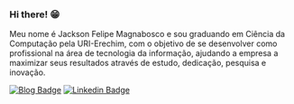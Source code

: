 ### Hi there! 😁

Meu nome é Jackson Felipe Magnabosco e sou graduando em Ciência da Computação pela URI-Erechim, com o objetivo de se desenvolver como profissional na área de tecnologia da informação,
ajudando a empresa a maximizar seus resultados através de estudo, dedicação, pesquisa e inovação.

[![Blog Badge](https://img.shields.io/badge/Blog-felipefialho.com-black)](https://jacksonn455.github.io/)
[![Linkedin Badge](https://img.shields.io/badge/-LinkedIn-blue?style=flat-square&logo=Linkedin&logoColor=white&link=https://www.linkedin.com/in/jackson-felipe-magnabosco-b0a48798/)](https://www.linkedin.com/in/jackson-felipe-magnabosco-b0a48798/)


